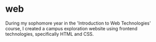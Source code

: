 # web
During my sophomore year in the 'Introduction to Web Technologies' course, I created a campus exploration website using frontend technologies, specifically HTML and CSS.
